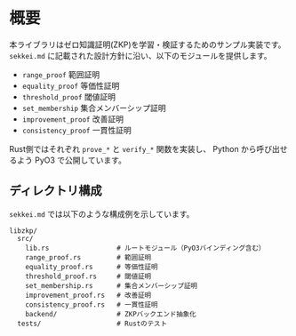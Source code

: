 # 概要

本ライブラリはゼロ知識証明(ZKP)を学習・検証するためのサンプル実装です。
`sekkei.md` に記載された設計方針に沿い、以下のモジュールを提供します。

- `range_proof` 範囲証明
- `equality_proof` 等価性証明
- `threshold_proof` 閾値証明
- `set_membership` 集合メンバーシップ証明
- `improvement_proof` 改善証明
- `consistency_proof` 一貫性証明

Rust側ではそれぞれ `prove_*` と `verify_*` 関数を実装し、
Python から呼び出せるよう PyO3 で公開しています。

## ディレクトリ構成
`sekkei.md` では以下のような構成例を示しています。
```text
libzkp/
  src/
    lib.rs                 # ルートモジュール（PyO3バインディング含む）
    range_proof.rs         # 範囲証明
    equality_proof.rs      # 等価性証明
    threshold_proof.rs     # 閾値証明
    set_membership.rs      # 集合メンバーシップ証明
    improvement_proof.rs   # 改善証明
    consistency_proof.rs   # 一貫性証明
    backend/               # ZKPバックエンド抽象化
  tests/                   # Rustのテスト
```
